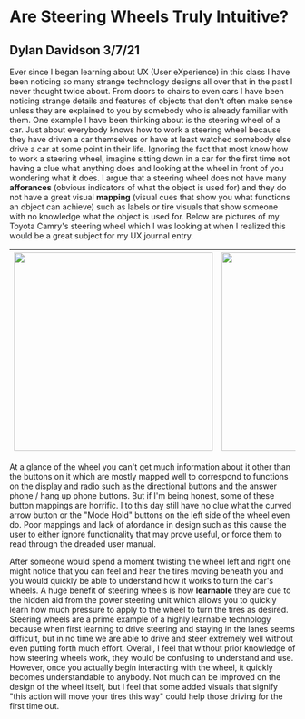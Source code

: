 # Are Steering Wheels Truly Intuitive?

## Dylan Davidson 3/7/21

Ever since I began learning about UX (User eXperience) in this class I have been noticing so many strange technology designs all over that in the past I never thought twice about. From doors to chairs to even cars I have been noticing strange details and features of objects that don't often make sense unless they are explained to you by somebody who is already familiar with them. One example I have been thinking about is the steering wheel of a car. Just about everybody knows how to work a steering wheel because they have driven a car themselves or have at least watched somebody else drive a car at some point in their life. Ignoring the fact that most know how to work a steering wheel, imagine sitting down in a car for the first time not having a clue what anything does and looking at the wheel in front of you wondering what it does. I argue that a steering wheel does not have many **afforances** (obvious indicators of what the object is used for) and they do not have a great visual **mapping** (visual cues that show you what functions an object can achieve) such as labels or tire visuals that show someone with no knowledge what the object is used for. Below are pictures of my Toyota Camry's steering wheel which I was looking at when I realized this would be a great subject for my UX journal entry.

| <img src="https://user-images.githubusercontent.com/14100088/110268184-1deef480-7f76-11eb-9fa5-99a781b1a9c4.jpg" width="350"> | <img src="https://user-images.githubusercontent.com/14100088/110268177-1a5b6d80-7f76-11eb-8600-c73be3bbdaac.jpg" width="350"> | <img src="https://user-images.githubusercontent.com/14100088/110268215-2d6e3d80-7f76-11eb-83aa-79f990844b08.jpg" width="350"> 
| :---: | :---: | :---: 

At a glance of the wheel you can't get much information about it other than the buttons on it which are mostly mapped well to correspond to functions on the display and radio such as the directional buttons and the answer phone / hang up phone buttons. But if I'm being honest, some of these button mappings are horrific. I to this day still have no clue what the curved arrow button or the "Mode Hold" buttons on the left side of the wheel even do. Poor mappings and lack of afordance in design such as this cause the user to either ignore functionality that may prove useful, or force them to read through the dreaded user manual. 

After someone would spend a moment twisting the wheel left and right one might notice that you can feel and hear the tires moving beneath you and you would quickly be able to understand how it works to turn the car's wheels. A huge benefit of steering wheels is how **learnable** they are due to the hidden aid from the power steering unit which allows you to quickly learn how much pressure to apply to the wheel to turn the tires as desired. Steering wheels are a prime example of a highly learnable technology because when first learning to drive steering and staying in the lanes seems difficult, but in no time we are able to drive and steer extremely well without even putting forth much effort. Overall, I feel that without prior knowledge of how steering wheels work, they would be confusing to understand and use. However, once you actually begin interacting with the wheel, it quickly becomes understandable to anybody. Not much can be improved on the design of the wheel itself, but I feel that some added visuals that signify "this action will move your tires this way" could help those driving for the first time out.
